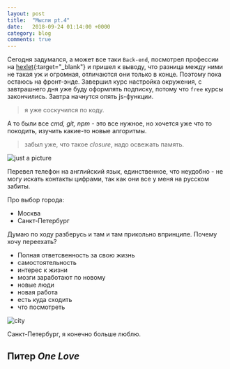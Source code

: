 ```yaml
---
layout: post
title:  "Мысли pt.4"
date:   2018-09-24 01:14:00 +0000
category: blog
comments: true
---
```


Сегодня задумался, а может все таки `Back-end`, посмотрел профессии на [hexlet](https://ru.hexlet.io/professions){:target="_blank"} и пришел к выводу, что разница между ними не такая уж и огромная, отличаются они только в конце. Поэтому пока остаюсь на фронт-энде. Завершил курс настройка окружения, с завтрашнего дня уже буду оформлять подписку, потому что `free` курсы закончились. 
Завтра начнутся опять js-функции.
>я уже соскучился по коду.      

А то были все *cmd, git, npm* - это все нужное, но хочется уже что то покодить, изучить какие-то новые алгоритмы.

>забыл уже, что такое _closure_, надо освежать память.

![just a picture](https://img4.goodfon.ru/original/2048x1152/e/4b/peter-jordanoff-anna-wolf-model-briunetka-seksi-sidit-na-div.jpg)

Перевел телефон на английский язык, единственное, что неудобно - не могу искать контакты цифрами, так как они все у меня на русском забиты.

Про выбор города:
- Москва
- Санкт-Петербург

Думаю по ходу разберусь и там и там прикольно впринципе.
Почему хочу переехать?
- Полная ответсвенность за свою жизнь
- самостоятельность
- интерес к жизни
- мозги заработают по новому
- новые люди
- новая работа
- есть куда сходить
- что посмотреть

![city](https://img3.goodfon.ru/original/2048x1365/d/45/sankt-peterburg-piter-spb-7675.jpg)

Санкт-Петербург, я конечно больше люблю. 

## Питер *One Love*










